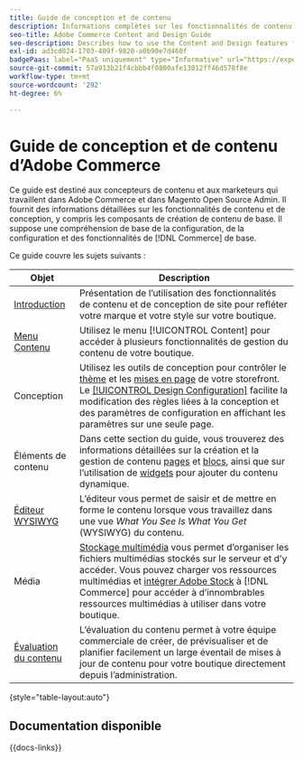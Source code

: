```yaml
---
title: Guide de conception et de contenu
description: Informations complètes sur les fonctionnalités de contenu et de conception pour les administrateurs et administratrices Adobe Commerce et Magento Open Source, ainsi que pour les spécialistes du marketing e-commerce.
seo-title: Adobe Commerce Content and Design Guide
seo-description: Describes how to use the Content and Design features for Adobe Commerce and Magento Open Source.
exl-id: ad3cd024-1703-409f-9820-a0b90e7d460f
badgePaas: label="PaaS uniquement" type="Informative" url="https://experienceleague.adobe.com/fr/docs/commerce/user-guides/product-solutions" tooltip="S’applique uniquement aux projets Adobe Commerce on Cloud (infrastructure PaaS gérée par Adobe) et aux projets On-premise."
source-git-commit: 57a913b21f4cbbb4f0800afe13012ff46d578f8e
workflow-type: tm+mt
source-wordcount: '292'
ht-degree: 6%

---
```


# Guide de conception et de contenu d’Adobe Commerce

Ce guide est destiné aux concepteurs de contenu et aux marketeurs qui travaillent dans Adobe Commerce et dans Magento Open Source Admin. Il fournit des informations détaillées sur les fonctionnalités de contenu et de conception, y compris les composants de création de contenu de base. Il suppose une compréhension de base de la configuration, de la configuration et des fonctionnalités de [!DNL Commerce] de base.

Ce guide couvre les sujets suivants :

| Objet | Description |
| ------- | ----------- |
| [Introduction](introduction.md) | Présentation de l’utilisation des fonctionnalités de contenu et de conception de site pour refléter votre marque et votre style sur votre boutique. |
| [ Menu Contenu ](content-menu.md) | Utilisez le menu [!UICONTROL Content] pour accéder à plusieurs fonctionnalités de gestion du contenu de votre boutique. |
| Conception | Utilisez les outils de conception pour contrôler le [thème](themes.md) et les [mises en page](page-layout.md) de votre storefront. Le [[!UICONTROL Design Configuration]](configuration.md) facilite la modification des règles liées à la conception et des paramètres de configuration en affichant les paramètres sur une seule page. |
| Éléments de contenu | Dans cette section du guide, vous trouverez des informations détaillées sur la création et la gestion de contenu [pages](pages.md) et [blocs](blocks.md), ainsi que sur l’utilisation de [widgets](widgets.md) pour ajouter du contenu dynamique. |
| [Éditeur WYSIWYG](editor.md) | L’éditeur vous permet de saisir et de mettre en forme le contenu lorsque vous travaillez dans une vue _What You See Is What You Get_ (WYSIWYG) du contenu. |
| Média | [Stockage multimédia](media-storage.md) vous permet d’organiser les fichiers multimédias stockés sur le serveur et d’y accéder. Vous pouvez charger vos ressources multimédias et [intégrer Adobe Stock](adobe-stock.md) à [!DNL Commerce] pour accéder à d’innombrables ressources multimédias à utiliser dans votre boutique. |
| [Évaluation du contenu](content-staging.md) | L’évaluation du contenu permet à votre équipe commerciale de créer, de prévisualiser et de planifier facilement un large éventail de mises à jour de contenu pour votre boutique directement depuis l’administration. |

{style="table-layout:auto"}

## Documentation disponible

{{docs-links}}
